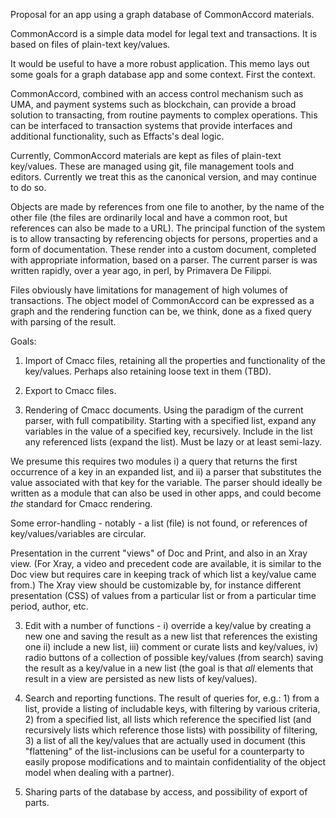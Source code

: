 Proposal for an app using a graph database of CommonAccord materials. 

CommonAccord is a simple data model for legal text and transactions.  It is based on files of plain-text key/values.

It would be useful to have a more robust application.  This memo lays out some goals for a graph database app and some context.  First the context. 

CommonAccord, combined with an access control mechanism such as UMA, and payment systems such as blockchain, can provide a broad solution to transacting, from routine payments to complex operations.  This can be interfaced to transaction systems that provide interfaces and additional functionality, such as Effacts's deal logic. 

Currently, CommonAccord materials are kept as files of plain-text key/values.  These are managed using git, file management tools and editors.  Currently we treat this as the canonical version, and may continue to do so.  

Objects are made by references from one file to another, by the name of the other file (the files are ordinarily local and have a common root, but references can also be made to a URL).  The principal function of the system is to allow transacting by referencing objects for persons, properties and a form of documentation. These render into a custom document, completed with appropriate information, based on a parser.  The current parser is was written rapidly, over a year ago, in perl, by Primavera De Filippi.

Files obviously have limitations for management of high volumes of transactions.  The object model of CommonAccord can be expressed as a graph and the rendering function can be, we think, done as a fixed query with parsing of the result. 



Goals:

1. Import of Cmacc files, retaining all the properties and functionality of the key/values.  Perhaps also retaining loose text in them (TBD).

2. Export to Cmacc files.

3.  Rendering of Cmacc documents.  Using the paradigm of the current parser, with full compatibility.  Starting with a specified list, expand any variables in the value of a specified key, recursively.  Include in the list any referenced lists (expand the list). Must be lazy or at least semi-lazy.

We presume this requires two modules i) a query that returns the first occurrence of a key in an expanded list, and ii) a parser that substitutes the value associated with that key for the variable.  The parser should ideally be written as a module that can also be used in other apps, and could become _the_ standard for Cmacc rendering.

Some error-handling - notably - a list (file) is not found, or references of key/values/variables are circular. 

Presentation in the current "views" of Doc and Print, and also in an Xray view. (For Xray, a video and precedent code are available, it is similar to the Doc view but requires care in keeping track of which list a key/value came from.)  The Xray view should be customizable by, for instance different presentation (CSS) of values from a particular list or from a particular time period, author, etc. 

3. Edit with a number of functions - i) override a key/value by creating a new one and saving the result as a new list that references the existing one ii) include a new list, iii) comment or curate lists and key/values, iv) radio buttons of a collection of possible key/values (from search) saving the result as a key/value in a new list (the goal is that _all_ elements that result in a view are persisted as new lists of key/values).

4.  Search and reporting functions.  The result of queries for, e.g.: 1) from a list, provide a listing of includable keys, with filtering by various criteria, 2) from a specified list, all lists which reference the specified list (and recursively lists which reference those lists) with possibility of filtering, 3) a list of all the key/values that are actually used in document (this "flattening" of the list-inclusions can be useful for a counterparty to easily propose modifications and to maintain confidentiality of the object model when dealing with a partner). 

5. Sharing parts of the database by access, and possibility of export of parts.

